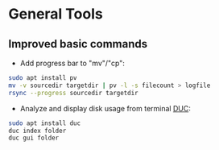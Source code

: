 # General Tools

## Improved basic commands

- Add progress bar to "mv"/"cp":

```bash
sudo apt install pv
mv -v sourcedir targetdir | pv -l -s filecount > logfile
rsync --progress sourcedir targetdir
```

- Analyze and display disk usage from terminal [DUC](https://duc.zevv.nl/):

```bash
sudo apt install duc
duc index folder
duc gui folder
```
